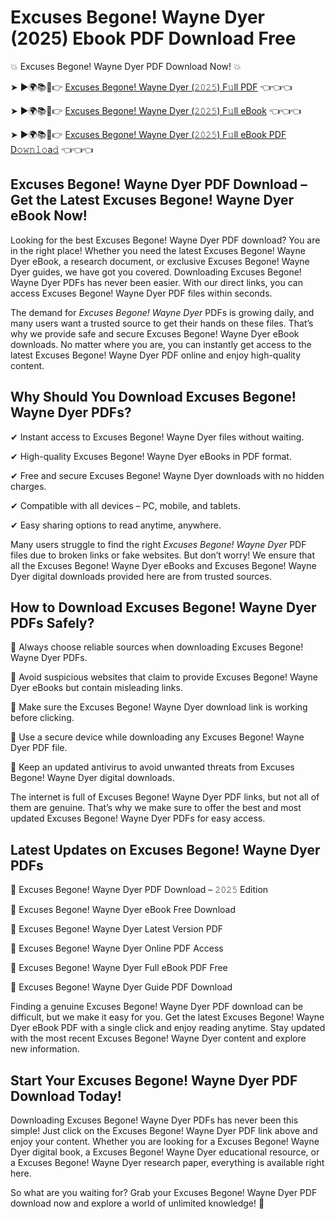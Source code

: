 # Excuses Begone! Wayne Dyer (2025) Ebook PDF Download Free

💥 Excuses Begone! Wayne Dyer PDF Download Now! 💥

➤ ►🌍📚📱👉 [Excuses Begone! Wayne Dyer (𝟸𝟶𝟸𝟻) F𝚞ll PDF](https://getpdf.xyz/excuses-begone!-wayne-dyer) 👈👈👈


➤ ►🌍📚📱👉 [Excuses Begone! Wayne Dyer (𝟸𝟶𝟸𝟻) F𝚞ll eBook](https://getpdf.xyz/excuses-begone!-wayne-dyer) 👈👈👈


➤ ►🌍📚📱👉 [Excuses Begone! Wayne Dyer (𝟸𝟶𝟸𝟻) F𝚞ll eBook PDF D𝚘𝚠𝚗𝚕𝚘a𝚍](https://getpdf.xyz/excuses-begone!-wayne-dyer) 👈👈👈


## Excuses Begone! Wayne Dyer PDF Download – Get the Latest Excuses Begone! Wayne Dyer eBook Now!

Looking for the best Excuses Begone! Wayne Dyer PDF download? You are in the right place! Whether you need the latest Excuses Begone! Wayne Dyer eBook, a research document, or exclusive Excuses Begone! Wayne Dyer guides, we have got you covered. Downloading Excuses Begone! Wayne Dyer PDFs has never been easier. With our direct links, you can access Excuses Begone! Wayne Dyer PDF files within seconds.

The demand for *Excuses Begone! Wayne Dyer* PDFs is growing daily, and many users want a trusted source to get their hands on these files. That’s why we provide safe and secure Excuses Begone! Wayne Dyer eBook downloads. No matter where you are, you can instantly get access to the latest Excuses Begone! Wayne Dyer PDF online and enjoy high-quality content.

## Why Should You Download Excuses Begone! Wayne Dyer PDFs?

✔ Instant access to Excuses Begone! Wayne Dyer files without waiting.

✔ High-quality Excuses Begone! Wayne Dyer eBooks in PDF format.

✔ Free and secure Excuses Begone! Wayne Dyer downloads with no hidden charges.

✔ Compatible with all devices – PC, mobile, and tablets.

✔ Easy sharing options to read anytime, anywhere.

Many users struggle to find the right *Excuses Begone! Wayne Dyer* PDF files due to broken links or fake websites. But don’t worry! We ensure that all the Excuses Begone! Wayne Dyer eBooks and Excuses Begone! Wayne Dyer digital downloads provided here are from trusted sources.

## How to Download Excuses Begone! Wayne Dyer PDFs Safely?

📌 Always choose reliable sources when downloading Excuses Begone! Wayne Dyer PDFs.

📌 Avoid suspicious websites that claim to provide Excuses Begone! Wayne Dyer eBooks but contain misleading links.

📌 Make sure the Excuses Begone! Wayne Dyer download link is working before clicking.

📌 Use a secure device while downloading any Excuses Begone! Wayne Dyer PDF file.

📌 Keep an updated antivirus to avoid unwanted threats from Excuses Begone! Wayne Dyer digital downloads.

The internet is full of Excuses Begone! Wayne Dyer PDF links, but not all of them are genuine. That’s why we make sure to offer the best and most updated Excuses Begone! Wayne Dyer PDFs for easy access.

## Latest Updates on Excuses Begone! Wayne Dyer PDFs

🔹 Excuses Begone! Wayne Dyer PDF Download – 𝟸𝟶𝟸𝟻 Edition

🔹 Excuses Begone! Wayne Dyer eBook Free Download

🔹 Excuses Begone! Wayne Dyer Latest Version PDF

🔹 Excuses Begone! Wayne Dyer Online PDF Access

🔹 Excuses Begone! Wayne Dyer Full eBook PDF Free

🔹 Excuses Begone! Wayne Dyer Guide PDF Download

Finding a genuine Excuses Begone! Wayne Dyer PDF download can be difficult, but we make it easy for you. Get the latest Excuses Begone! Wayne Dyer eBook PDF with a single click and enjoy reading anytime. Stay updated with the most recent Excuses Begone! Wayne Dyer content and explore new information.

## Start Your Excuses Begone! Wayne Dyer PDF Download Today!

Downloading Excuses Begone! Wayne Dyer PDFs has never been this simple! Just click on the Excuses Begone! Wayne Dyer PDF link above and enjoy your content. Whether you are looking for a Excuses Begone! Wayne Dyer digital book, a Excuses Begone! Wayne Dyer educational resource, or a Excuses Begone! Wayne Dyer research paper, everything is available right here.

So what are you waiting for? Grab your Excuses Begone! Wayne Dyer PDF download now and explore a world of unlimited knowledge! 🚀